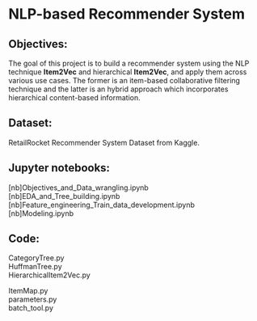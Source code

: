 # NLP-based Recommender System 

## Objectives:
The goal of this project is to build a recommender system using the NLP technique **Item2Vec** and hierarchical **Item2Vec**, and apply them across various use cases. The former is an item-based collaborative filtering technique and the latter is an hybrid approach which incorporates hierarchical content-based information.

## Dataset: 
RetailRocket Recommender System Dataset from Kaggle.

## Jupyter notebooks:
[nb]Objectives_and_Data_wrangling.ipynb <br>
[nb]EDA_and_Tree_building.ipynb <br>
[nb]Feature_engineering_Train_data_development.ipynb <br>
[nb]Modeling.ipynb

## Code:
CategoryTree.py <br>
HuffmanTree.py <br>
HierarchicalItem2Vec.py

ItemMap.py <br>
parameters.py <br>
batch_tool.py

